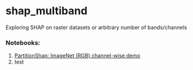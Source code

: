 # shap_multiband
Exploring SHAP on raster datasets or arbitrary number of bands/channels

### Notebooks:

1. [PartitionShap: ImageNet (RGB) channel-wise demo](PartitionSHAP_ImageNet.ipynb)
2. test

